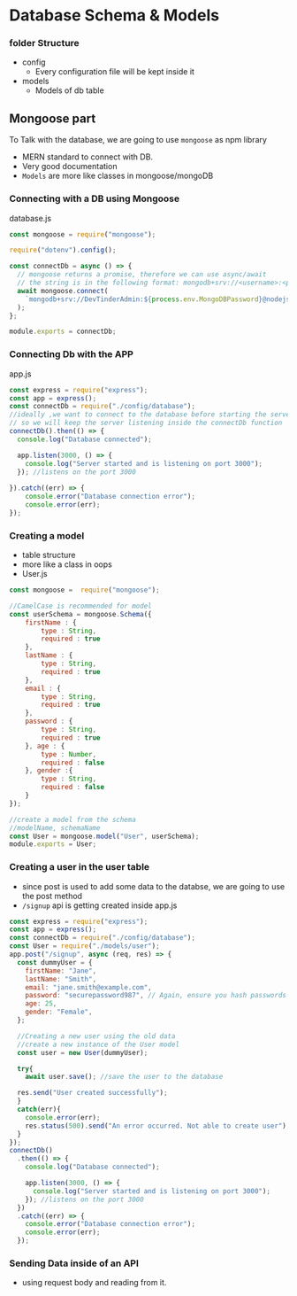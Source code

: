 # Database Schema & Models

###  folder Structure
- config
  - Every configuration file will be kept inside it 
- models
  - Models of db table
## Mongoose part

To Talk with the database, we are going to use `mongoose` as npm library
- MERN standard to connect with DB.
- Very good documentation
- `Models` are more like classes in mongoose/mongoDB

### Connecting with a DB using Mongoose
database.js
```js
const mongoose = require("mongoose");

require("dotenv").config();

const connectDb = async () => {
  // mongoose returns a promise, therefore we can use async/await
  // the string is in the following format: mongodb+srv://<username>:<password>@<cluster>/<database>
  await mongoose.connect(
    `mongodb+srv://DevTinderAdmin:${process.env.MongoDBPassword}@nodejs-devtinder.17me2.mongodb.net/devTinder`
  );
};

module.exports = connectDb;
```

### Connecting Db with the APP
app.js
```js
const express = require("express");
const app = express();
const connectDb = require("./config/database");
//ideally ,we want to connect to the database before starting the server
// so we will keep the server listening inside the connectDb function
connectDb().then(() => {
  console.log("Database connected");

  app.listen(3000, () => {
    console.log("Server started and is listening on port 3000");
  }); //listens on the port 3000
  
}).catch((err) => {
    console.error("Database connection error");
    console.error(err);
});
```

### Creating a model
- table structure
- more like a class in oops
- User.js
```js
const mongoose =  require("mongoose");

//CamelCase is recommended for model
const userSchema = mongoose.Schema({
    firstName : {
        type : String,
        required : true
    },
    lastName : {
        type : String,
        required : true
    },
    email : {
        type : String,
        required : true
    },
    password : {
        type : String,
        required : true
    }, age : {
        type : Number,
        required : false
    }, gender :{
        type : String,
        required : false
    }
});

//create a model from the schema
//modelName, schemaName
const User = mongoose.model("User", userSchema);
module.exports = User;
```

### Creating a user in the user table
- since post is used to add some data to the databse, we are going to use the post method
- `/signup` api is getting created inside app.js

```js
const express = require("express");
const app = express();
const connectDb = require("./config/database");
const User = require("./models/user");
app.post("/signup", async (req, res) => {
  const dummyUser = {
    firstName: "Jane",
    lastName: "Smith",
    email: "jane.smith@example.com",
    password: "securepassword987", // Again, ensure you hash passwords in production
    age: 25,
    gender: "Female",
  };

  //Creating a new user using the old data
  //create a new instance of the User model
  const user = new User(dummyUser);

  try{
    await user.save(); //save the user to the database

  res.send("User created successfully");
  }
  catch(err){
    console.error(err);
    res.status(500).send("An error occurred. Not able to create user");
  }
});
connectDb()
  .then(() => {
    console.log("Database connected");

    app.listen(3000, () => {
      console.log("Server started and is listening on port 3000");
    }); //listens on the port 3000
  })
  .catch((err) => {
    console.error("Database connection error");
    console.error(err);
  });
```

### Sending Data inside of an API

- using request body and reading from it.